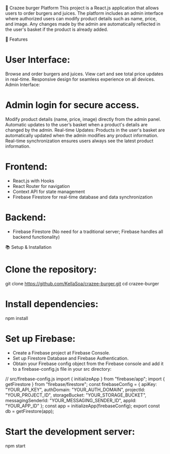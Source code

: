 🍔 Crazee burger Platform
This project is a React.js application that allows users to order burgers and juices. The platform includes an admin interface where authorized users can modify product details such as name, price, and image. Any changes made by the admin are automatically reflected in the user's basket if the product is already added.

🚀 Features

# User Interface:

Browse and order burgers and juices.
View cart and see total price updates in real-time.
Responsive design for seamless experience on all devices.
Admin Interface:

# Admin login for secure access.

Modify product details (name, price, image) directly from the admin panel.
Automatic updates to the user’s basket when a product's details are changed by the admin.
Real-time Updates:
Products in the user's basket are automatically updated when the admin modifies any product information.
Real-time synchronization ensures users always see the latest product information.

# Frontend:

- React.js with Hooks
- React Router for navigation
- Context API for state management
- Firebase Firestore for real-time database and data synchronization

# Backend:

- Firebase Firestore (No need for a traditional server; Firebase handles all backend functionality)

📚 Setup & Installation

# Clone the repository:

git clone https://github.com/KellaSoa/crazee-burger.git
cd crazee-burger

# Install dependencies:

npm install

# Set up Firebase:

- Create a Firebase project at Firebase Console.
- Set up Firestore Database and Firebase Authentication.
- Obtain your Firebase config object from the Firebase console and add it to a firebase-config.js file in your src directory:

// src/firebase-config.js
import { initializeApp } from "firebase/app";
import { getFirestore } from "firebase/firestore";
const firebaseConfig = {
apiKey: "YOUR_API_KEY",
authDomain: "YOUR_AUTH_DOMAIN",
projectId: "YOUR_PROJECT_ID",
storageBucket: "YOUR_STORAGE_BUCKET",
messagingSenderId: "YOUR_MESSAGING_SENDER_ID",
appId: "YOUR_APP_ID"
};
const app = initializeApp(firebaseConfig);
export const db = getFirestore(app);

# Start the development server:

npm start
